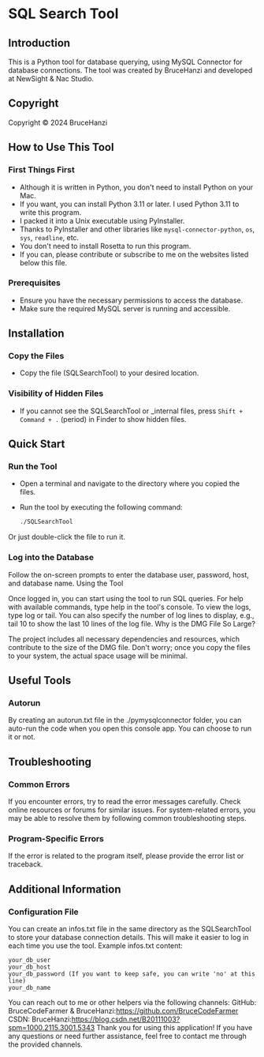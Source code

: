 # SQL Search Tool

## Introduction

This is a Python tool for database querying, using MySQL Connector for database connections. The tool was created by BruceHanzi and developed at NewSight & Nac Studio.

## Copyright

Copyright © 2024 BruceHanzi

## How to Use This Tool

### First Things First
- Although it is written in Python, you don't need to install Python on your Mac.
- If you want, you can install Python 3.11 or later. I used Python 3.11 to write this program.
- I packed it into a Unix executable using PyInstaller.
- Thanks to PyInstaller and other libraries like `mysql-connector-python`, `os`, `sys`, `readline`, etc.
- You don't need to install Rosetta to run this program.
- If you can, please contribute or subscribe to me on the websites listed below this file.

### Prerequisites
- Ensure you have the necessary permissions to access the database.
- Make sure the required MySQL server is running and accessible.

## Installation

### Copy the Files
- Copy the file (SQLSearchTool) to your desired location.

### Visibility of Hidden Files
- If you cannot see the SQLSearchTool or _internal files, press `Shift + Command + .` (period) in Finder to show hidden files.

## Quick Start

### Run the Tool
- Open a terminal and navigate to the directory where you copied the files.
- Run the tool by executing the following command:

  ```sh
  ./SQLSearchTool
  ```

Or just double-click the file to run it.

### Log into the Database

Follow the on-screen prompts to enter the database user, password, host, and database name.
Using the Tool

Once logged in, you can start using the tool to run SQL queries.
For help with available commands, type help in the tool's console.
To view the logs, type log or tail.
You can also specify the number of log lines to display, e.g., tail 10 to show the last 10 lines of the log file.
Why is the DMG File So Large?

The project includes all necessary dependencies and resources, which contribute to the size of the DMG file.
Don't worry; once you copy the files to your system, the actual space usage will be minimal.
## Useful Tools

### Autorun

By creating an autorun.txt file in the ./pymysqlconnector folder, you can auto-run the code when you open this console app.
You can choose to run it or not.

## Troubleshooting

### Common Errors

If you encounter errors, try to read the error messages carefully.
Check online resources or forums for similar issues.
For system-related errors, you may be able to resolve them by following common troubleshooting steps.

### Program-Specific Errors

If the error is related to the program itself, please provide the error list or traceback.

## Additional Information

### Configuration File

You can create an infos.txt file in the same directory as the SQLSearchTool to store your database connection details. This will make it easier to log in each time you use the tool.
Example infos.txt content:

```
your_db_user
your_db_host
your_db_password (If you want to keep safe, you can write 'no' at this line)
your_db_name
```

You can reach out to me or other helpers via the following channels:
GitHub: BruceCodeFarmer & BruceHanzi:https://github.com/BruceCodeFarmer
CSDN: BruceHanzi:https://blog.csdn.net/B20111003?spm=1000.2115.3001.5343
Thank you for using this application! If you have any questions or need further assistance, feel free to contact me through the provided channels.
